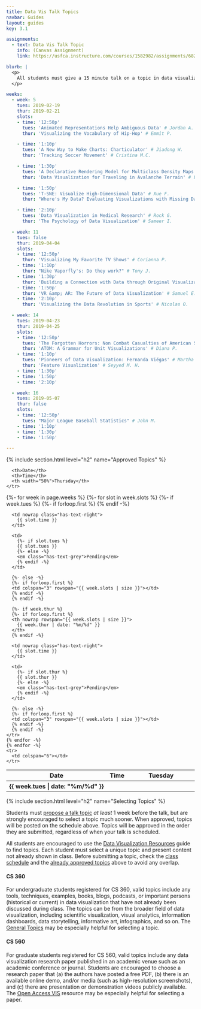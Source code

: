 ```yaml
---
title: Data Vis Talk Topics
navbar: Guides
layout: guides
key: 3.1

assignments:
  - text: Data Vis Talk Topic
    info: (Canvas Assignment)
    link: https://usfca.instructure.com/courses/1582982/assignments/6829299

blurb: |
  <p>
    All students must give a 15 minute talk on a topic in data visualization. This guide explains the talk topic requirements. See the general <a href="data-vis-talks.html">Data Vis Talks</a> guide for more details on other requirements.
  </p>

weeks:
  - week: 5
    tues: 2019-02-19
    thur: 2019-02-21
    slots:
    - time: '12:50p'
      tues: 'Animated Representations Help Ambiguous Data' # Jordan A.
      thur: 'Visualizing the Vocabulary of Hip-Hop' # Emmit P.

    - time: '1:10p'
      tues: 'A New Way to Make Charts: Charticulator' # Jiadong W.
      thur: 'Tracking Soccer Movement' # Cristina M.C.

    - time: '1:30p'
      tues: 'A Declarative Rendering Model for Multiclass Density Maps' # Tong W.
      thur: 'Data Visualization for Traveling in Avalanche Terrain' # Enrique B.

    - time: '1:50p'
      tues: 'T-SNE: Visualize High-Dimensional Data' # Xue F.
      thur: "Where's My Data? Evaluating Visualizations with Missing Data" # Gudbrand S.

    - time: '2:10p'
      tues: 'Data Visualization in Medical Research' # Rock G.
      thur: 'The Psychology of Data Visualization' # Sameer I.

  - week: 11
    tues: false
    thur: 2019-04-04
    slots:
    - time: '12:50p'
      thur: 'Visualizing My Favorite TV Shows' # Corianna P.
    - time: '1:10p'
      thur: "Nike Vaporfly's: Do they work?" # Tony J.
    - time: '1:30p'
      thur: 'Building a Connection with Data through Original Visualization' # Darianne L.
    - time: '1:50p'
      thur: 'VR &amp; AR: The Future of Data Visualization' # Samuel E. O.
    - time: '2:10p'
      thur: 'Visualizing the Data Revolution in Sports' # Nicolas O.

  - week: 14
    tues: 2019-04-23
    thur: 2019-04-25
    slots:
    - time: '12:50p'
      tues: 'The Forgotten Horrors: Non Combat Casualties of American Servicemen' # David M.
      thur: 'ATOM: A Grammar for Unit Visualizations' # Diana P.
    - time: '1:10p'
      tues: 'Pioneers of Data Visualization: Fernanda Viégas' # Martha S.
      thur: 'Feature Visualization' # Seyyed M. H.
    - time: '1:30p'
    - time: '1:50p'
    - time: '2:10p'

  - week: 16
    tues: 2019-05-07
    thur: false
    slots:
    - time: '12:50p'
      tues: "Major League Baseball Statistics" # John M.
    - time: '1:10p'
    - time: '1:30p'
    - time: '1:50p'

---
```


{% include section.html level="h2" name="Approved Topics" %}

<table class="table is-narrow">
  <thead>
    <tr>
      <th>Date</th>
      <th>Time</th>
      <th width="50%">Tuesday</th>

      <th>Date</th>
      <th>Time</th>
      <th width="50%">Thursday</th>
    </tr>
  </thead>

  <tbody>
    {%- for week in page.weeks %}
    {%- for slot in week.slots %}
    <tr>
      {%- if week.tues %}
      {%- if forloop.first %}
      <th nowrap rowspan="{{ week.slots | size }}">
        {{ week.tues | date: "%m/%d" }}
      </th>
      {% endif -%}

      <td nowrap class="has-text-right">
        {{ slot.time }}
      </td>

      <td>
        {%- if slot.tues %}
        {{ slot.tues }}
        {%- else -%}
        <em class="has-text-grey">Pending</em>
        {% endif -%}
      </td>

      {%- else -%}
      {%- if forloop.first %}
      <td colspan="3" rowspan="{{ week.slots | size }}"></td>
      {% endif -%}
      {% endif -%}

      {%- if week.thur %}
      {%- if forloop.first %}
      <th nowrap rowspan="{{ week.slots | size }}">
        {{ week.thur | date: "%m/%d" }}
      </th>
      {% endif -%}

      <td nowrap class="has-text-right">
        {{ slot.time }}
      </td>

      <td>
        {%- if slot.thur %}
        {{ slot.thur }}
        {%- else -%}
        <em class="has-text-grey">Pending</em>
        {% endif -%}
      </td>

      {%- else -%}
      {%- if forloop.first %}
      <td colspan="3" rowspan="{{ week.slots | size }}"></td>
      {% endif -%}
      {% endif -%}
    </tr>
    {% endfor -%}
    {% endfor -%}
    <tr>
      <td colspan="6"></td>
    </tr>
  </tbody>


</table>

{% include section.html level="h2" name="Selecting Topics" %}

Students must [propose a talk topic](https://usfca.instructure.com/courses/1582982/assignments/6829299) *at least* 1 week before the talk, but are strongly encouraged to select a topic much sooner. When approved, topics will be posted on the schedule above. Topics will be approved in the order they are submitted, regardless of when your talk is scheduled.

All students are encouraged to use the [Data Visualization Resources](/guides/general/resources.html) guide to find topics. Each student must select a unique topic and present content not already shown in class. Before submitting a topic, check the [class schedule](/schedule.html) and the [already approved topics](#approved-topics) above to avoid any overlap.

#### CS 360

For undergraduate students registered for CS 360, valid topics include any tools, techniques, examples, books, blogs, podcasts, or important persons (historical or current) in data visualization that have not already been discussed during class. The topics can be from the broader field of data visualization, including scientific visualization, visual analytics, information dashboards, data storytelling, informative art, infographics, and so on. The [General Topics](/guides/general/resources.html#general-resources) may be especially helpful for selecting a topic.

#### CS 560

For graduate students registered for CS 560, valid topics include any data visualization research paper published in an academic venue such as an academic conference or journal. Students are encouraged to choose a research paper that (a) the authors have posted a free PDF, (b) there is an available online demo, and/or media (such as high-resolution screenshots), and (c) there are presentation or demonstration videos publicly available. The [Open Access VIS](http://oavis.steveharoz.com/) resource may be especially helpful for selecting a paper.
